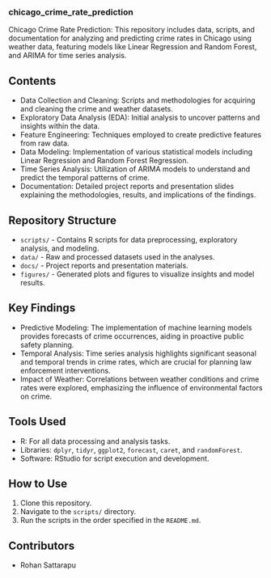 ### chicago_crime_rate_prediction
Chicago Crime Rate Prediction: This repository includes data, scripts, and documentation for analyzing and predicting crime rates in Chicago using weather data, featuring models like Linear Regression and Random Forest, and ARIMA for time series analysis.

## Contents
- Data Collection and Cleaning: Scripts and methodologies for acquiring and cleaning the crime and weather datasets.
- Exploratory Data Analysis (EDA): Initial analysis to uncover patterns and insights within the data.
- Feature Engineering: Techniques employed to create predictive features from raw data.
- Data Modeling: Implementation of various statistical models including Linear Regression and Random Forest Regression.
- Time Series Analysis: Utilization of ARIMA models to understand and predict the temporal patterns of crime.
- Documentation: Detailed project reports and presentation slides explaining the methodologies, results, and implications of the findings.

## Repository Structure
- `scripts/` - Contains R scripts for data preprocessing, exploratory analysis, and modeling.
- `data/` - Raw and processed datasets used in the analyses.
- `docs/` - Project reports and presentation materials.
- `figures/` - Generated plots and figures to visualize insights and model results.

## Key Findings
- Predictive Modeling: The implementation of machine learning models provides forecasts of crime occurrences, aiding in proactive public safety planning.
- Temporal Analysis: Time series analysis highlights significant seasonal and temporal trends in crime rates, which are crucial for planning law enforcement interventions.
- Impact of Weather: Correlations between weather conditions and crime rates were explored, emphasizing the influence of environmental factors on crime.

## Tools Used
- R: For all data processing and analysis tasks.
- Libraries: `dplyr`, `tidyr`, `ggplot2`, `forecast`, `caret`, and `randomForest`.
- Software: RStudio for script execution and development.

## How to Use
1. Clone this repository.
2. Navigate to the `scripts/` directory.
3. Run the scripts in the order specified in the `README.md`.

## Contributors
- Rohan Sattarapu
